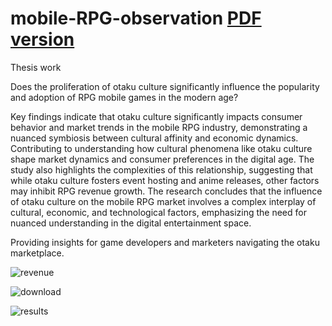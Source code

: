 # mobile-RPG-observation [PDF version](https://cxy2696.github.io/Anny%20Thesis.pdf)
Thesis work

Does the proliferation of otaku culture significantly influence the popularity and adoption of RPG mobile games in the modern age? 

Key findings indicate that otaku culture significantly impacts consumer behavior and market trends in the mobile RPG industry, demonstrating a nuanced symbiosis between cultural affinity and economic dynamics. Contributing to understanding how cultural phenomena like otaku culture shape market dynamics and consumer preferences in the digital age. The study also highlights the complexities of this relationship, suggesting that while otaku culture fosters event hosting and anime releases, other factors may inhibit RPG revenue growth. The research concludes that the influence of otaku culture on the mobile RPG market involves a complex interplay of cultural, economic, and technological factors, emphasizing the need for nuanced understanding in the digital entertainment space.

Providing insights for game developers and marketers navigating the otaku marketplace.

![revenue](https://github.com/cxy2696/mobile-RPG-observation/assets/93075691/184775cf-9c5a-4512-9347-c4a7fc05940e)

![download](https://github.com/NianAnny/mobile-RPG-observation/assets/93075691/7cc1c567-3d34-4b5a-a1ed-a6d1c4e22610)

![results](https://github.com/NianAnny/mobile-RPG-observation/assets/93075691/161a11ba-de92-4ef2-9726-eb7a5954bbe1)
